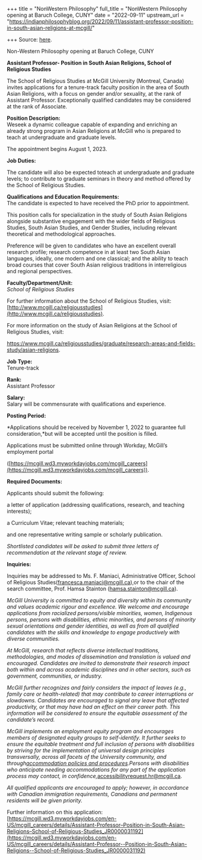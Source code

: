 +++
title = "NonWestern Philosophy"
full_title = "NonWestern Philosophy opening at Baruch College, CUNY"
date = "2022-09-11"
upstream_url = "https://indianphilosophyblog.org/2022/09/11/assistant-professor-position-in-south-asian-religions-at-mcgill/"

+++
Source: [here](https://indianphilosophyblog.org/2022/09/11/assistant-professor-position-in-south-asian-religions-at-mcgill/).

Non-Western Philosophy opening at Baruch College, CUNY

**Assistant Professor- Position in South Asian Religions, School of Religious Studies**

The School of Religious Studies at McGill University (Montreal, Canada) invites applications for a tenure-­track faculty position in the area of South Asian Religions, with a focus on gender and/or sexuality, at the rank of Assistant Professor. Exceptionally qualified candidates may be considered at the rank of Associate.

  
**Position Description:**  
Weseek a dynamic colleague capable of expanding and enriching an already strong program in Asian Religions at McGill who is prepared to teach at undergraduate and graduate levels.

The appointment begins August 1, 2023.

  
**Job Duties:**

The candidate will also be expected toteach at undergraduate and graduate levels; to contribute to graduate seminars in theory and method offered by the School of Religious Studies.

  
**Qualifications and Education Requirements:**  
The candidate is expected to have received the PhD prior to appointment.

This position calls for specialization in the study of South Asian Religions alongside substantive engagement with the wider fields of Religious Studies, South Asian Studies, and Gender Studies, including relevant theoretical and methodological approaches. 

Preference will be given to candidates who have an excellent overall research profile; research competence in at least two South Asian languages, ideally, one modern and one classical; and the ability to teach broad courses that cover South Asian religious traditions in interreligious and regional perspectives.  
  
**Faculty/Department/Unit:**  
*School of Religious Studies*

For further information about the School of Religious Studies, visit:[http://www.mcgill.ca/religiousstudies](http://www.mcgill.ca/religiousstudies).


For more information on the study of Asian Religions at the School of Religious Studies, visit:

https://www.mcgill.ca/religiousstudies/graduate/research-areas-and-fields-study/asian-religions.

**Job Type:**  
Tenure-track  
  
**Rank:**  
Assistant Professor  
  
**Salary:**  
Salary will be commensurate with qualifications and experience.  
  
**Posting Period:**

*Applications should be received by November 1, 2022 to guarantee full consideration,*but will be accepted until the position is filled. 

Applications must be submitted online through Workday, McGill’s employment portal 

([https://mcgill.wd3.myworkdayjobs.com/mcgill_careers](https://mcgill.wd3.myworkdayjobs.com/mcgill_careers)).

  
**Required Documents:**

Applicants should submit the following:

a letter of application (addressing qualifications, research, and teaching interests);

a Curriculum Vitae; relevant teaching materials;

and one representative writing sample or scholarly publication.

*Shortlisted candidates will be asked to submit three letters of recommendation at the relevant stage of review.*

**Inquiries:**

Inquiries may be addressed to Ms. F. Maniaci, Administrative Officer, School of Religious Studies([francesca.maniaci@mcgill.ca](mailto:francesca.maniaci@mcgill.ca)),or to the chair of the search committee, Prof. Hamsa Stainton ([hamsa.stainton@mcgill.ca](mailto:hamsa.stainton@mcgill.ca)).

*McGill University is committed to equity and diversity within its community and values academic rigour and excellence. We welcome and encourage applications from racialized persons/visible minorities, women, Indigenous persons, persons with disabilities, ethnic minorities, and persons of minority sexual orientations and gender identities, as well as from all qualified candidates with the skills and knowledge to engage productively with diverse communities.*

*At McGill, research that reflects diverse intellectual traditions, methodologies, and modes of dissemination and translation is valued and encouraged. Candidates are invited to demonstrate their research impact both within and across academic disciplines and in other sectors, such as government, communities, or industry.*

*McGill further recognizes and fairly considers the impact of leaves (e.g., family care or health-related) that may contribute to career interruptions or slowdowns. Candidates are encouraged to signal any leave that affected productivity, or that may have had an effect on their career path. This information will be considered to ensure the equitable assessment of the candidate’s record.*

*McGill implements an employment equity program and encourages members of designated equity groups to self-identify. It further seeks to ensure the equitable treatment and full inclusion of persons with disabilities by striving for the implementation of universal design principles transversally, across all facets of the University community, and through[accommodation policies and procedures](https://www.mcgill.ca/hr/benefits/disabilities).Persons with disabilities who anticipate needing accommodations for any part of the application process may contact, in confidence,*[accessibilityrequest.hr@mcgill.ca](mailto:accessibilityrequest.hr@mcgill.ca).

*All qualified applicants are encouraged to apply; however, in accordance with Canadian immigration requirements, Canadians and permanent residents will be given priority.*

  
Further information on this application: [https://mcgill.wd3.myworkdayjobs.com/en-US/mcgill_careers/details/Assistant-Professor–Position-in-South-Asian-Religions–School-of-Religious-Studies_JR0000031192](https://mcgill.wd3.myworkdayjobs.com/en-US/mcgill_careers/details/Assistant-Professor--Position-in-South-Asian-Religions--School-of-Religious-Studies_JR0000031192)
